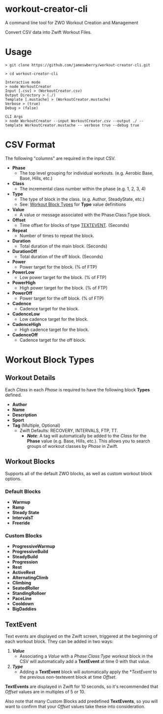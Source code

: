 # workout-creator-cli
A command line tool for ZWO Workout Creation and Management

Convert CSV data into Zwift Workout Files.

# Usage

```cli
> git clone https://github.com/jameswberry/workout-creator-cli.git

> cd workout-creator-cli

Interactive mode
> node WorkoutCreator
Input [.csv] > (WorkoutCreator.csv) 
Output Directory > (./) 
Template [.mustache] > (WorkoutCreator.mustache) 
Verbose > (true) 
Debug > (false) 

CLI Args
> node WorkoutCreator --input WorkoutCreator.csv --output ./ --template WorkoutCreator.mustache -- verbose true --debug true
```

# CSV Format
The following "columns" are required in the input CSV.

- **Phase**
  - The top level grouping for individual workouts. (e.g. Aerobic Base, Base, Hills, etc.)
- **Class**
  - The incremental class number within the phase (e.g. 1, 2, 3, 4)
- **Type**
  - The type of block in the class. (e.g. Author, SteadyState, etc.)
  - See: [Workout Block Types](#workout-block-types) for **Type** value definitions
- **Value**
  - A value or message associated with the Phase:Class:Type block.
- **Offset**
  - Time offset for blocks of type [TEXTEVENT](#textevent). (Seconds)
- **Repeat**
  - Number of times to repeat the block.
- **Duration**
  - Total duration of the main block. (Seconds)
- **DurationOff**
  - Total duration of the off block. (Seconds)
- **Power**
  - Power target for the block. (% of FTP)
- **PowerLow**
  - Low power target for the block. (% of FTP)
- **PowerHigh**
  - High power target for the block. (% of FTP)
- **PowerOff**
  - Power target for the off block. (% of FTP)
- **Cadence**
  - Cadence target for the block.
- **CadenceLow**
  - Low cadence target for the block.
- **CadenceHigh**
  - High cadence target for the block.
- **CadenceOff**
  - Cadence target for the off block.

# Workout Block Types

## Workout Details
Each *Class* in each *Phase* is required to have the following block **Types** defined.

- **Author**
- **Name**
- **Description**
- **Sport**
- **Tag** (Multiple, Optional)
  - Zwift Defaults: RECOVERY, INTERVALS, FTP, TT.
	- _**Note**_: A tag will automatically be added to the _Class_ for the **Phase** value (e.g. Base, Hills, etc.).  This allows you to search groups of workout classes by _Phase_ in Zwift.

## Workout Blocks
Supports all of the default ZWO blocks, as well as custom workout block options.

### Default Blocks

- **Warmup**
- **Ramp**
- **Steady State**
- **IntervalsT**
- **Freeride**

### Custom Blocks

- **ProgressiveWarmup**
- **ProgressiveBuild**
- **SteadyBuild**
- **Progression**
- **Rest**
- **ActiveRest**
- **AlternatingClimb**
- **Climbing**
- **SeatedRoller**
- **StandingRolloer**
- **PaceLine**
- **Cooldown**
- **BigDaddies**

## TextEvent
Text events are displayed on the Zwift screen, triggered at the beginning of each workout block.  They can be added in two ways:

1. _**Value**_ 
	- Associating a _Value_ with a _Phase:Class:Type_ workout block in the CSV will automatically add a **TextEvent** at time 0 with that value.
1. _**Type**_
	- Adding a **TextEvent** block will automatically apply the **TextEvent* to the previous non-textevent block at time _Offset_.

**TextEvents** are displayed in Zwift for 10 seconds, so it's recommended that _Offset_ values are in multiples of 5 or 10.

Also note that many Custom Blocks add predefined **TextEvents**, so you will want to confirm that your _Offset_ values take these into consideration.
